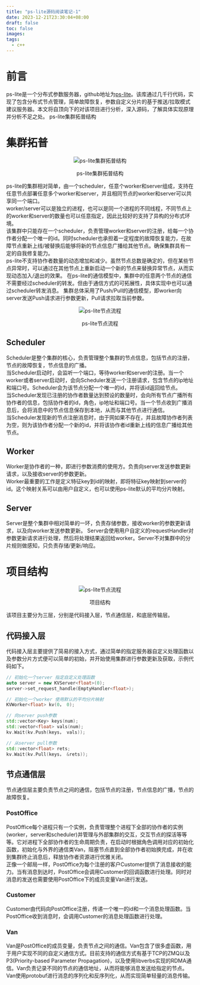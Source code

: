 ```yaml
---
title: "ps-lite源码阅读笔记-1"
date: 2023-12-21T23:30:04+08:00
draft: false
toc: false
images:
tags:
  - c++
---
```


# 前言
ps-lite是一个分布式参数服务器，github地址为[ps-lite](https://github.com/dmlc/ps-lite)。该库通过几千行代码，实现了包含分布式节点管理，简单故障恢复，参数自定义分片的基于推送/拉取模式建议服务器。本文将自顶向下的对该项目进行分析，深入源码，了解具体实现原理并分析不足之处。  ps-lite集群拓普结构
# 集群拓普
<p align="center">
  <img src="../images/network-topology.png" alt="ps-lite集群拓普结构">
</p>
<p align="center">ps-lite集群拓普结构</p>  

ps-lite的集群相对简单，由一个scheduler，任意个worker和server组成，支持在任意节点部署任意多个worker和server，并且相同节点的worker和server可以共享同一个端口。  
worker/server可以是独立的进程，也可以是同一个进程的不同线程，不同节点上的worker和server的数量也可以任意指定，因此比较好的支持了异构的分布式环境。  
该集群中只能存在一个scheduler，负责管理worker和server的注册，给每一个协作者分配一个唯一的id。同时scheduler也承担着一定程度的故障恢复能力，在故障节点重新上线/被替换后能够将新的节点信息广播给其他节点。确保集群具有一定的自我修复能力。  
ps-lite不支持协作者数量的动态增加和减少。虽然节点总数是确定的，但在某些节点异常时，可以通过在其他节点上重新启动一个新的节点来替换异常节点，从而实现动态加入/退出的效果。
在ps-lite的通信模型中，集群中的任意两个节点的通信不需要经过scheduler的转发。但由于通信方式的可拓展性，具体实现中也可以通过scheduler转发消息。
集群总体采用了Push/Pull的通信模型，即worker向server发送Push请求进行参数更新，Pull请求拉取当前参数。

<p align="center">
  <img src="../images/cluster-initial.png" alt="ps-lite节点流程">
</p>
<p align="center">ps-lite节点流程</p>  

## Scheduler
Scheduler是整个集群的核心，负责管理整个集群的节点信息，包括节点的注册，节点的故障恢复，节点信息的广播。  
当Scheduler启动时，会监听一个端口，等待worker和server的注册。当一个worker或者server启动时，会向Scheduler发送一个注册请求，包含节点的ip地址和端口号。Scheduler会为该节点分配一个唯一的id，并将该id返回给节点。  
当Scheduler发现已注册的协作者数量达到预设的数量时，会向所有节点广播所有协作者的信息，包括协作者的id，角色，ip地址和端口号。当一个节点收到广播消息后，会将消息中的节点信息保存到本地，从而与其他节点进行通信。  
当Scheduler发现新的节点注册消息时，由于网如果不存在，并且故障协作者列表为空，则为该协作者分配一个新的id，并将该协作者id重新上线的信息广播给其他节点。

## Worker
Worker是协作者的一种，即进行参数消费的使用方。负责向server发送参数更新请求，以及接收server的参数更新。  
Worker最重要的工作是定义特征key到id的映射，即将特征key映射到server的id。这个映射关系可以由用户自定义，也可以使用ps-lite默认的平均分片映射。

## Server
Server是整个集群中相对简单的一环，负责存储参数，接收worker的参数更新请求，以及向worker发送参数更新。
Server会使用用户自定义的requestHandler对参数更新请求进行处理，然后将处理结果返回给worker。Server不对集群中的分片规则做感知，只负责存储/更新/响应。

# 项目结构

<p align="center">
  <img src="../images/project-structure.png" alt="ps-lite节点流程">
</p>
<p align="center">项目结构</p>

该项目主要分为三层，分别是代码接入层，节点通信层，和底层传输层。

## 代码接入层
代码接入层主要提供了简易的接入方式，通过简单的指定服务器自定义处理函数以及参数分片方式便可以简单的初始，并开始使用集群进行参数更新及获取，示例代码如下。
```c++
// 初始化一个server 指定自定义处理函数
auto server = new KVServer<float>(0);
server->set_request_handle(EmptyHandler<float>);

// 初始化一个worker 使用默认的平均分片映射
KVWorker<float> kv(0， 0);

// 向server push参数
std::vector<Key> keys(num);
std::vector<float> vals(num);
kv.Wait(kv.Push(keys， vals));

// 从server pull参数
std::vector<float> rets;
kv.Wait(kv.Pull(keys， &rets));
```

## 节点通信层
节点通信层主要负责节点之间的通信，包括节点的注册，节点信息的广播，节点的故障恢复。
### PostOffice
PostOffice每个进程只有一个实例，负责管理整个进程下全部的协作者的实例(worker，server和scheduler)并管理与外部集群的交互，交互节点的探活等等等。它对进程下全部协作者的生命周期负责，在启动时根据角色调用对应的初始化函数，初始化与外界的通信类Van，阻塞节点直到全部协作者初始换完成，并在收到集群终止消息后，释放协作者资源进行优雅关闭。  
正像一个邮局一样，PostOffice为每个注册的客户Customer提供了消息接收的能力。当有消息到达时，PostOffice会调用Customer的回调函数进行处理。同时对消息的发送也需要使用PostOffice下的成员变量Van进行发送。
### Customer
Customer由代码向PostOffice注册，传递一个唯一的id和一个消息处理函数。当PostOffice收到消息时，会调用Customer的消息处理函数进行处理。
### Van
Van是PostOffice的成员变量，负责节点之间的通信。Van包含了很多虚函数，用于用户实现不同的自定义通信方式。目前支持的通信方式有基于TCP的ZMQ以及P3(Priority-based Parameter Propagation)，以及使用libverbs实现的RDMA通信。Van负责记录不同的节点的通信地址，从而将能够消息发送给指定的节点。Van使用protobuf进行消息的序列化和反序列化，从而实现简单轻量的消息传输。